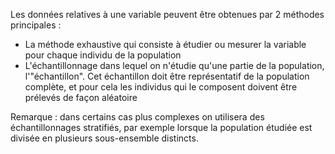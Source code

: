 Les données relatives à une variable peuvent être obtenues par 2 méthodes principales :
- La méthode exhaustive qui consiste à étudier ou mesurer la variable pour chaque individu de la population
- L'échantillonnage dans lequel on n'étudie qu'une partie de la population, l'"échantillon". Cet échantillon doit être représentatif de la population complète, et pour cela les individus qui le composent doivent être prélevés de façon aléatoire

Remarque : dans certains cas plus complexes on utilisera des échantillonnages stratifiés, par exemple lorsque la population étudiée est divisée en plusieurs sous-ensemble distincts.